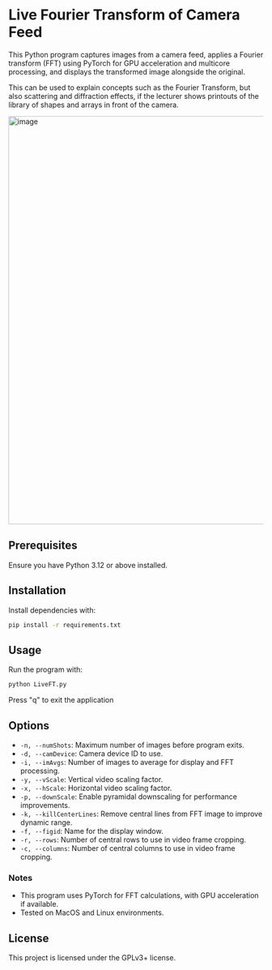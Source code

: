 # Live Fourier Transform of Camera Feed

This Python program captures images from a camera feed, applies a Fourier transform (FFT) using PyTorch for GPU acceleration and multicore processing, and displays the transformed image alongside the original.

This can be used to explain concepts such as the Fourier Transform, but also scattering and diffraction effects, 
if the lecturer shows printouts of the library of shapes and arrays in front of the camera. 

<img width="806" alt="image" src="https://github.com/user-attachments/assets/1a6b2f9b-a5c9-4ac3-900e-31de1161e004">


## Prerequisites
Ensure you have Python 3.12 or above installed.

## Installation
Install dependencies with:
```bash
pip install -r requirements.txt
```

## Usage
Run the program with:
```bash
python LiveFT.py
```

Press "q" to exit the application

## Options
- `-n, --numShots`: Maximum number of images before program exits.
- `-d, --camDevice`: Camera device ID to use.
- `-i, --imAvgs`: Number of images to average for display and FFT processing.
- `-y, --vScale`: Vertical video scaling factor.
- `-x, --hScale`: Horizontal video scaling factor.
- `-p, --downScale`: Enable pyramidal downscaling for performance improvements.
- `-k, --killCenterLines`: Remove central lines from FFT image to improve dynamic range.
- `-f, --figid`: Name for the display window.
- `-r, --rows`: Number of central rows to use in video frame cropping.
- `-c, --columns`: Number of central columns to use in video frame cropping.

### Notes
- This program uses PyTorch for FFT calculations, with GPU acceleration if available.
- Tested on MacOS and Linux environments.

## License
This project is licensed under the GPLv3+ license.
